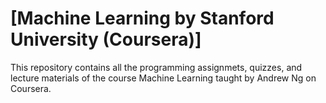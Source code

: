 # [Machine Learning by Stanford University (Coursera)]
This repository contains all the programming assignmets, quizzes, and lecture materials of the course Machine Learning taught by Andrew Ng on Coursera.
